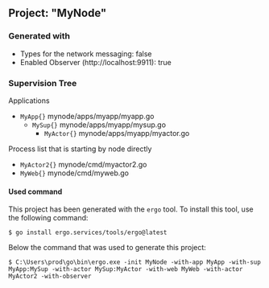 ## Project: "MyNode"

### Generated with
 - Types for the network messaging: false
 - Enabled Observer (http://localhost:9911): true

### Supervision Tree

Applications
 - `MyApp{}` mynode/apps/myapp/myapp.go
   - `MySup{}` mynode/apps/myapp/mysup.go
     - `MyActor{}` mynode/apps/myapp/myactor.go

Process list that is starting by node directly
 - `MyActor2{}` mynode/cmd/myactor2.go
 - `MyWeb{}` mynode/cmd/myweb.go


#### Used command

This project has been generated with the `ergo` tool. To install this tool, use the following command:

`$ go install ergo.services/tools/ergo@latest`

Below the command that was used to generate this project:

```$ C:\Users\prod\go\bin\ergo.exe -init MyNode -with-app MyApp -with-sup MyApp:MySup -with-actor MySup:MyActor -with-web MyWeb -with-actor MyActor2 -with-observer ```

